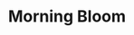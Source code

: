 ---
layout: product
product_id: 1491345965118
id: 1491345965118
title: Morning Bloom
body_html: >-
  <p>Taken at Moraine Lake during the summer of 2018.</p>

  <p>Whilst waiting for the sun to hit the peaks that surrounded Moraine Lake I turned around to see a beautiful valley with a river of fog and the morning sun just appearing in the distance.</p>

  <p> </p>
vendor: Connell McCarthy
product_type: Photo Print
created_at: 2018-10-13T20:56:06-04:00
handle: morning-bloom
updated_at: 2022-01-27T21:04:35-05:00
published_at: 2018-08-22T19:38:24-04:00
template_suffix: ""
status: active
published_scope: global
tags: aerial, Batch 02, fog, foggy, forest, mountain, mountains, Print, sunrise,
  Trees
admin_graphql_api_id: gid://shopify/Product/1491345965118
variants:
  - product_id: 1491345965118
    id: 39577061228606
    title: 8x10” / Full Colour
    price: "35.00"
    sku: CM-PP-B2-08-XXS-FC
    position: 1
    inventory_policy: deny
    compare_at_price: null
    fulfillment_service: manual
    inventory_management: null
    option1: 8x10”
    option2: Full Colour
    option3: null
    created_at: 2021-09-01T12:03:53-04:00
    updated_at: 2021-09-01T12:04:20-04:00
    taxable: true
    barcode: ""
    grams: 208
    image_id: 6203609972798
    weight: 0.208
    weight_unit: kg
    inventory_item_id: 41671501873214
    inventory_quantity: 0
    old_inventory_quantity: 0
    requires_shipping: true
    admin_graphql_api_id: gid://shopify/ProductVariant/39577061228606
  - product_id: 1491345965118
    id: 39577061261374
    title: 8x10” / Black & White
    price: "35.00"
    sku: CM-PP-B2-08-XXS-BW
    position: 2
    inventory_policy: deny
    compare_at_price: null
    fulfillment_service: manual
    inventory_management: null
    option1: 8x10”
    option2: Black & White
    option3: null
    created_at: 2021-09-01T12:03:53-04:00
    updated_at: 2021-09-01T12:04:20-04:00
    taxable: true
    barcode: ""
    grams: 208
    image_id: 6203609874494
    weight: 0.208
    weight_unit: kg
    inventory_item_id: 41671501905982
    inventory_quantity: 0
    old_inventory_quantity: 0
    requires_shipping: true
    admin_graphql_api_id: gid://shopify/ProductVariant/39577061261374
  - product_id: 1491345965118
    id: 39577061294142
    title: 8.5x11” / Full Colour
    price: "35.00"
    sku: CM-PP-B2-08-XS-FC
    position: 3
    inventory_policy: deny
    compare_at_price: null
    fulfillment_service: manual
    inventory_management: null
    option1: 8.5x11”
    option2: Full Colour
    option3: null
    created_at: 2021-09-01T12:03:53-04:00
    updated_at: 2021-09-01T12:04:20-04:00
    taxable: true
    barcode: ""
    grams: 208
    image_id: 6203609972798
    weight: 0.208
    weight_unit: kg
    inventory_item_id: 41671501938750
    inventory_quantity: 0
    old_inventory_quantity: 0
    requires_shipping: true
    admin_graphql_api_id: gid://shopify/ProductVariant/39577061294142
  - product_id: 1491345965118
    id: 39577061326910
    title: 8.5x11” / Black & White
    price: "35.00"
    sku: CM-PP-B2-08-XS-BW
    position: 4
    inventory_policy: deny
    compare_at_price: null
    fulfillment_service: manual
    inventory_management: null
    option1: 8.5x11”
    option2: Black & White
    option3: null
    created_at: 2021-09-01T12:03:53-04:00
    updated_at: 2021-09-01T12:04:20-04:00
    taxable: true
    barcode: ""
    grams: 208
    image_id: 6203609874494
    weight: 0.208
    weight_unit: kg
    inventory_item_id: 41671501971518
    inventory_quantity: 0
    old_inventory_quantity: 0
    requires_shipping: true
    admin_graphql_api_id: gid://shopify/ProductVariant/39577061326910
  - product_id: 1491345965118
    id: 39577061359678
    title: 13x19” / Full Colour
    price: "40.00"
    sku: CM-PP-B2-08-S-FC
    position: 5
    inventory_policy: deny
    compare_at_price: null
    fulfillment_service: manual
    inventory_management: null
    option1: 13x19”
    option2: Full Colour
    option3: null
    created_at: 2021-09-01T12:03:53-04:00
    updated_at: 2021-09-01T12:04:20-04:00
    taxable: true
    barcode: ""
    grams: 208
    image_id: 6203609972798
    weight: 0.208
    weight_unit: kg
    inventory_item_id: 41671502004286
    inventory_quantity: 0
    old_inventory_quantity: 0
    requires_shipping: true
    admin_graphql_api_id: gid://shopify/ProductVariant/39577061359678
  - product_id: 1491345965118
    id: 39577061392446
    title: 13x19” / Black & White
    price: "40.00"
    sku: CM-PP-B2-08-S-BW
    position: 6
    inventory_policy: deny
    compare_at_price: null
    fulfillment_service: manual
    inventory_management: null
    option1: 13x19”
    option2: Black & White
    option3: null
    created_at: 2021-09-01T12:03:53-04:00
    updated_at: 2021-09-01T12:04:20-04:00
    taxable: true
    barcode: ""
    grams: 208
    image_id: 6203609874494
    weight: 0.208
    weight_unit: kg
    inventory_item_id: 41671502037054
    inventory_quantity: 0
    old_inventory_quantity: 0
    requires_shipping: true
    admin_graphql_api_id: gid://shopify/ProductVariant/39577061392446
  - product_id: 1491345965118
    id: 39577061425214
    title: 16x20” / Full Colour
    price: "50.00"
    sku: CM-PP-B2-08-M-FC
    position: 7
    inventory_policy: deny
    compare_at_price: null
    fulfillment_service: manual
    inventory_management: null
    option1: 16x20”
    option2: Full Colour
    option3: null
    created_at: 2021-09-01T12:03:53-04:00
    updated_at: 2021-09-01T12:04:20-04:00
    taxable: true
    barcode: ""
    grams: 208
    image_id: 6203609972798
    weight: 0.208
    weight_unit: kg
    inventory_item_id: 41671502069822
    inventory_quantity: 0
    old_inventory_quantity: 0
    requires_shipping: true
    admin_graphql_api_id: gid://shopify/ProductVariant/39577061425214
  - product_id: 1491345965118
    id: 39577061457982
    title: 16x20” / Black & White
    price: "50.00"
    sku: CM-PP-B2-08-M-BW
    position: 8
    inventory_policy: deny
    compare_at_price: null
    fulfillment_service: manual
    inventory_management: null
    option1: 16x20”
    option2: Black & White
    option3: null
    created_at: 2021-09-01T12:03:53-04:00
    updated_at: 2021-09-01T12:04:20-04:00
    taxable: true
    barcode: ""
    grams: 208
    image_id: 6203609874494
    weight: 0.208
    weight_unit: kg
    inventory_item_id: 41671502102590
    inventory_quantity: 0
    old_inventory_quantity: 0
    requires_shipping: true
    admin_graphql_api_id: gid://shopify/ProductVariant/39577061457982
  - product_id: 1491345965118
    id: 39577061490750
    title: 20x24” / Full Colour
    price: "60.00"
    sku: CM-PP-B2-08-L-FC
    position: 9
    inventory_policy: deny
    compare_at_price: null
    fulfillment_service: manual
    inventory_management: null
    option1: 20x24”
    option2: Full Colour
    option3: null
    created_at: 2021-09-01T12:03:53-04:00
    updated_at: 2021-09-01T12:04:20-04:00
    taxable: true
    barcode: ""
    grams: 208
    image_id: 6203609972798
    weight: 0.208
    weight_unit: kg
    inventory_item_id: 41671502135358
    inventory_quantity: 0
    old_inventory_quantity: 0
    requires_shipping: true
    admin_graphql_api_id: gid://shopify/ProductVariant/39577061490750
  - product_id: 1491345965118
    id: 39577061523518
    title: 20x24” / Black & White
    price: "60.00"
    sku: CM-PP-B2-08-L-BW
    position: 10
    inventory_policy: deny
    compare_at_price: null
    fulfillment_service: manual
    inventory_management: null
    option1: 20x24”
    option2: Black & White
    option3: null
    created_at: 2021-09-01T12:03:53-04:00
    updated_at: 2021-09-01T12:04:20-04:00
    taxable: true
    barcode: ""
    grams: 208
    image_id: 6203609874494
    weight: 0.208
    weight_unit: kg
    inventory_item_id: 41671502168126
    inventory_quantity: 0
    old_inventory_quantity: 0
    requires_shipping: true
    admin_graphql_api_id: gid://shopify/ProductVariant/39577061523518
  - product_id: 1491345965118
    id: 39577061556286
    title: 20x30” / Full Colour
    price: "70.00"
    sku: CM-PP-B2-08-XL-FC
    position: 11
    inventory_policy: deny
    compare_at_price: null
    fulfillment_service: manual
    inventory_management: null
    option1: 20x30”
    option2: Full Colour
    option3: null
    created_at: 2021-09-01T12:03:53-04:00
    updated_at: 2021-09-01T12:04:20-04:00
    taxable: true
    barcode: ""
    grams: 208
    image_id: 6203609972798
    weight: 0.208
    weight_unit: kg
    inventory_item_id: 41671502200894
    inventory_quantity: 0
    old_inventory_quantity: 0
    requires_shipping: true
    admin_graphql_api_id: gid://shopify/ProductVariant/39577061556286
  - product_id: 1491345965118
    id: 39577061589054
    title: 20x30” / Black & White
    price: "70.00"
    sku: CM-PP-B2-08-XL-BW
    position: 12
    inventory_policy: deny
    compare_at_price: null
    fulfillment_service: manual
    inventory_management: null
    option1: 20x30”
    option2: Black & White
    option3: null
    created_at: 2021-09-01T12:03:53-04:00
    updated_at: 2021-09-01T12:04:20-04:00
    taxable: true
    barcode: ""
    grams: 208
    image_id: 6203609874494
    weight: 0.208
    weight_unit: kg
    inventory_item_id: 41671502233662
    inventory_quantity: 0
    old_inventory_quantity: 0
    requires_shipping: true
    admin_graphql_api_id: gid://shopify/ProductVariant/39577061589054
  - product_id: 1491345965118
    id: 39577061621822
    title: 24x36” / Full Colour
    price: "90.00"
    sku: CM-PP-B2-08-XXL-FC
    position: 13
    inventory_policy: deny
    compare_at_price: null
    fulfillment_service: manual
    inventory_management: null
    option1: 24x36”
    option2: Full Colour
    option3: null
    created_at: 2021-09-01T12:03:53-04:00
    updated_at: 2021-09-01T12:04:20-04:00
    taxable: true
    barcode: ""
    grams: 208
    image_id: 6203609972798
    weight: 0.208
    weight_unit: kg
    inventory_item_id: 41671502266430
    inventory_quantity: 0
    old_inventory_quantity: 0
    requires_shipping: true
    admin_graphql_api_id: gid://shopify/ProductVariant/39577061621822
  - product_id: 1491345965118
    id: 39577061654590
    title: 24x36” / Black & White
    price: "90.00"
    sku: CM-PP-B2-08-XXL-BW
    position: 14
    inventory_policy: deny
    compare_at_price: null
    fulfillment_service: manual
    inventory_management: null
    option1: 24x36”
    option2: Black & White
    option3: null
    created_at: 2021-09-01T12:03:53-04:00
    updated_at: 2021-09-01T12:04:20-04:00
    taxable: true
    barcode: ""
    grams: 208
    image_id: 6203609874494
    weight: 0.208
    weight_unit: kg
    inventory_item_id: 41671502299198
    inventory_quantity: 0
    old_inventory_quantity: 0
    requires_shipping: true
    admin_graphql_api_id: gid://shopify/ProductVariant/39577061654590
  - product_id: 1491345965118
    id: 39577061687358
    title: 30x40” / Full Colour
    price: "100.00"
    sku: CM-PP-B2-08-XXXL-FC
    position: 15
    inventory_policy: deny
    compare_at_price: null
    fulfillment_service: manual
    inventory_management: null
    option1: 30x40”
    option2: Full Colour
    option3: null
    created_at: 2021-09-01T12:03:53-04:00
    updated_at: 2021-09-01T12:04:20-04:00
    taxable: true
    barcode: ""
    grams: 208
    image_id: 6203609972798
    weight: 0.208
    weight_unit: kg
    inventory_item_id: 41671502331966
    inventory_quantity: 0
    old_inventory_quantity: 0
    requires_shipping: true
    admin_graphql_api_id: gid://shopify/ProductVariant/39577061687358
  - product_id: 1491345965118
    id: 39577061720126
    title: 30x40” / Black & White
    price: "100.00"
    sku: CM-PP-B2-08-XXXL-BW
    position: 16
    inventory_policy: deny
    compare_at_price: null
    fulfillment_service: manual
    inventory_management: null
    option1: 30x40”
    option2: Black & White
    option3: null
    created_at: 2021-09-01T12:03:53-04:00
    updated_at: 2021-09-01T12:04:20-04:00
    taxable: true
    barcode: ""
    grams: 208
    image_id: 6203609874494
    weight: 0.208
    weight_unit: kg
    inventory_item_id: 41671502364734
    inventory_quantity: 0
    old_inventory_quantity: 0
    requires_shipping: true
    admin_graphql_api_id: gid://shopify/ProductVariant/39577061720126
options:
  - product_id: 1491345965118
    id: 2045807689790
    name: Size
    position: 1
    values:
      - 8x10”
      - 8.5x11”
      - 13x19”
      - 16x20”
      - 20x24”
      - 20x30”
      - 24x36”
      - 30x40”
  - product_id: 1491345965118
    id: 8589827637310
    name: Color
    position: 2
    values:
      - Full Colour
      - Black & White
images:
  - product_id: 1491345965118
    id: 6203609972798
    position: 1
    created_at: 2019-03-05T11:02:59-05:00
    updated_at: 2019-10-20T18:44:17-04:00
    alt: null
    width: 1000
    height: 1500
    src: https://cdn.shopify.com/s/files/1/1624/2355/products/Print-Shot---Dark-Background-_Morning-Bloom-2019.jpg?v=1571611457
    variant_ids:
      - 39577061228606
      - 39577061294142
      - 39577061359678
      - 39577061425214
      - 39577061490750
      - 39577061556286
      - 39577061621822
      - 39577061687358
    admin_graphql_api_id: gid://shopify/ProductImage/6203609972798
  - product_id: 1491345965118
    id: 6203609874494
    position: 2
    created_at: 2019-03-05T11:02:58-05:00
    updated_at: 2019-10-20T18:44:17-04:00
    alt: null
    width: 1000
    height: 1500
    src: https://cdn.shopify.com/s/files/1/1624/2355/products/Print-Shot---Dark-Background-_Morning-Bloom-2019_-B_W.jpg?v=1571611457
    variant_ids:
      - 39577061261374
      - 39577061326910
      - 39577061392446
      - 39577061457982
      - 39577061523518
      - 39577061589054
      - 39577061654590
      - 39577061720126
    admin_graphql_api_id: gid://shopify/ProductImage/6203609874494
  - product_id: 1491345965118
    id: 28230167199806
    position: 3
    created_at: 2021-05-04T20:11:06-04:00
    updated_at: 2021-05-04T20:11:06-04:00
    alt: null
    width: 2000
    height: 1800
    src: https://cdn.shopify.com/s/files/1/1624/2355/products/PAR_02_0001_a13bd765-b404-4018-83a4-91669ce12778.png?v=1620173466
    variant_ids: []
    admin_graphql_api_id: gid://shopify/ProductImage/28230167199806
image:
  product_id: 1491345965118
  id: 6203609972798
  position: 1
  created_at: 2019-03-05T11:02:59-05:00
  updated_at: 2019-10-20T18:44:17-04:00
  alt: null
  width: 1000
  height: 1500
  src: https://cdn.shopify.com/s/files/1/1624/2355/products/Print-Shot---Dark-Background-_Morning-Bloom-2019.jpg?v=1571611457
  variant_ids:
    - 39577061228606
    - 39577061294142
    - 39577061359678
    - 39577061425214
    - 39577061490750
    - 39577061556286
    - 39577061621822
    - 39577061687358
  admin_graphql_api_id: gid://shopify/ProductImage/6203609972798

---
